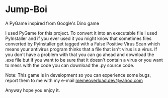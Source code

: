 # Jump-Boi
A PyGame inspired from Google's Dino game

I used PyGame for this project. To convert it into an executable file I used PyInstaller and if you ever used it you might know that sometimes files converted by PyInstaller get tagged with a False Positive Virus Scan which means your antivirus program thinks that a file that isn't virus is a virus. If you don't have a problem with that you can go ahead and download the .exe file but if you want to be sure that it doesn't contain a virus or you want to mess with the code you can download the .py source code.

Note: This game is in development so you can experience some bugs, report them to me with my e-mail memeoverload.dev@yahoo.com

Anyway hope you enjoy it.
